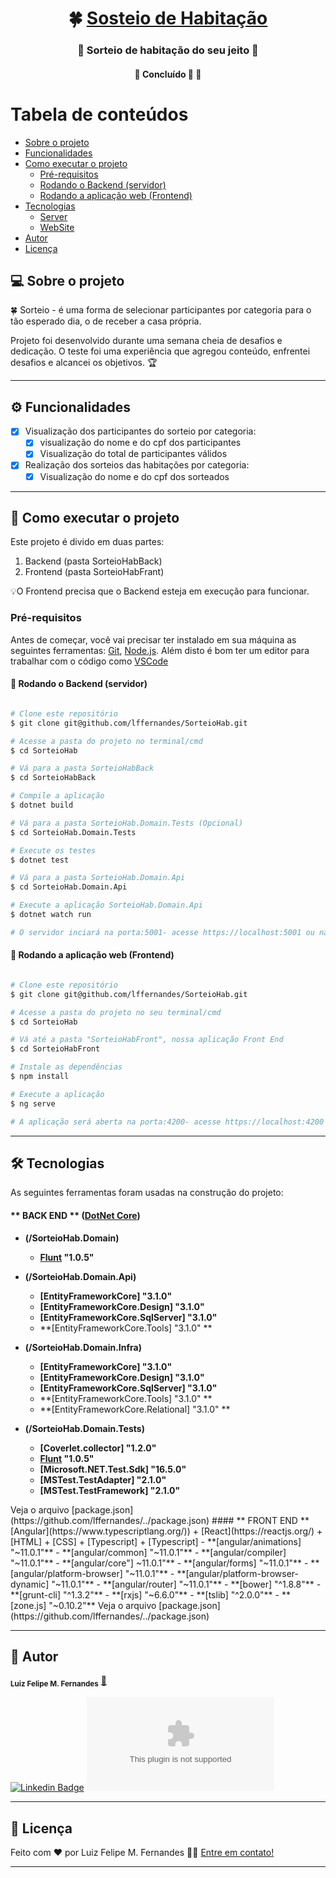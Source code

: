 

<h1 align="center">
     🍀 <a href="#" alt="Sosteio de Habitação">Sosteio de Habitação</a>
</h1>

<h3 align="center">
    🤞 Sorteio de habitação do seu jeito 💚
</h3>


<h4 align="center">
	🚧   Concluído 🚀 🚧
</h4>

Tabela de conteúdos
=================
<!--ts-->
   * [Sobre o projeto](#-sobre-o-projeto)
   * [Funcionalidades](#-funcionalidades)
   * [Como executar o projeto](#-como-executar-o-projeto)
     * [Pré-requisitos](#pré-requisitos)
     * [Rodando o Backend (servidor)](#user-content--rodando-o-backend-servidor)
     * [Rodando a aplicação web (Frontend)](#user-content--rodando-a-aplicação-web-frontend)
   * [Tecnologias](#-tecnologias)
     * [Server](#user-content-server--nodejs----typescript)
     * [WebSite](#user-content-website--react----typescript)
   * [Autor](#-autor)
   * [Licença](#user-content--licença)
<!--te-->


## 💻 Sobre o projeto

🍀 Sorteio - é uma forma de selecionar participantes por categoria para o tão esperado dia, o de receber a casa própria.

Projeto foi desenvolvido durante uma semana cheia de desafios e dedicação.
O teste foi uma experiência que agregou conteúdo, enfrentei desafios e alcancei os objetivos. 🏆

---

## ⚙️ Funcionalidades

- [x] Visualização dos participantes do sorteio por categoria:
  - [x] visualização do nome e do cpf dos participantes 
  - [x] Visualização do total de participantes válidos
- [x] Realização dos sorteios das habitações por categoria:
  - [x] Visualização do nome e do cpf dos sorteados
 
---


## 🚀 Como executar o projeto

Este projeto é divido em duas partes:
1. Backend (pasta SorteioHabBack) 
2. Frontend (pasta SorteioHabFrant)


💡O Frontend precisa que o Backend esteja em execução para funcionar.

### Pré-requisitos

Antes de começar, você vai precisar ter instalado em sua máquina as seguintes ferramentas:
[Git](https://git-scm.com), [Node.js](https://nodejs.org/en/). 
Além disto é bom ter um editor para trabalhar com o código como [VSCode](https://code.visualstudio.com/)

#### 🎲 Rodando o Backend (servidor)

```bash

# Clone este repositório
$ git clone git@github.com/lffernandes/SorteioHab.git

# Acesse a pasta do projeto no terminal/cmd
$ cd SorteioHab

# Vá para a pasta SorteioHabBack
$ cd SorteioHabBack

# Compile a aplicação
$ dotnet build

# Vá para a pasta SorteioHab.Domain.Tests (Opcional)
$ cd SorteioHab.Domain.Tests

# Execute os testes 
$ dotnet test

# Vá para a pasta SorteioHab.Domain.Api
$ cd SorteioHab.Domain.Api

# Execute a aplicação SorteioHab.Domain.Api
$ dotnet watch run

# O servidor inciará na porta:5001- acesse https://localhost:5001 ou na porta 5000- acesse http://localhost:5000

```



#### 🧭 Rodando a aplicação web (Frontend)

```bash

# Clone este repositório
$ git clone git@github.com/lffernandes/SorteioHab.git

# Acesse a pasta do projeto no seu terminal/cmd
$ cd SorteioHab

# Vá até a pasta "SorteioHabFront", nossa aplicação Front End
$ cd SorteioHabFront

# Instale as dependências
$ npm install

# Execute a aplicação 
$ ng serve

# A aplicação será aberta na porta:4200- acesse https://localhost:4200

```

---

## 🛠 Tecnologias

As seguintes ferramentas foram usadas na construção do projeto:

#### ** BACK END ** ([DotNet Core](https://dotnet.microsoft.com/download/))

-   **(/SorteioHab.Domain)**
    -   **[Flunt](https://github.com/andrebaltieri/flunt) "1.0.5"**
    
-   **(/SorteioHab.Domain.Api)**
    -   **[EntityFrameworkCore] "3.1.0"**
    -   **[EntityFrameworkCore.Design] "3.1.0"**
    -   **[EntityFrameworkCore.SqlServer] "3.1.0"**
    -   **[EntityFrameworkCore.Tools] "3.1.0" **
    
-   **(/SorteioHab.Domain.Infra)**
    -   **[EntityFrameworkCore] "3.1.0"**
    -   **[EntityFrameworkCore.Design] "3.1.0"**
    -   **[EntityFrameworkCore.SqlServer] "3.1.0"**
    -   **[EntityFrameworkCore.Tools] "3.1.0" **
    -   **[EntityFrameworkCore.Relational] "3.1.0" **
    
-   **(/SorteioHab.Domain.Tests)**
    -   **[Coverlet.collector] "1.2.0"**
    -   **[Flunt](https://github.com/andrebaltieri/flunt) "1.0.5"**
    -   **[Microsoft.NET.Test.Sdk] "16.5.0"**
    -   **[MSTest.TestAdapter] "2.1.0"**
    -   **[MSTest.TestFramework] "2.1.0"**    

<!--> Veja o arquivo  [package.json](https://github.com/lffernandes/../package.json)


#### ** FRONT END **  [Angular](https://www.typescriptlang.org/)) + [React](https://reactjs.org/) + [HTML] + [CSS] + [Typescript] + [Typescript]


-    **[angular/animations] "~11.0.1"**
-    **[angular/common] "~11.0.1"**
-    **[angular/compiler] "~11.0.1"**
-    **[angular/core"] ~11.0.1"**
-    **[angular/forms] "~11.0.1"**
-    **[angular/platform-browser] "~11.0.1"**
-    **[angular/platform-browser-dynamic] "~11.0.1"**
-    **[angular/router] "~11.0.1"**
-    **[bower] "^1.8.8"**
-    **[grunt-cli] "^1.3.2"**
-    **[rxjs] "~6.6.0"**
-    **[tslib] "^2.0.0"**
-    **[zone.js] "~0.10.2"**


<!--> Veja o arquivo  [package.json](https://github.com/lffernandes/../package.json)



---

## 🦸 Autor


 <sub><b>Luiz Felipe M. Fernandes</b></sub></a> <a href="https://www.linkedin.com/in/luizffernandes/" title="lzfrnds">🚀</a>
 
[![Linkedin Badge](link=https://www.linkedin.com/in/luizffernandes/)](https://www.linkedin.com/in/luizffernandes/) 
[![Gmail Badge](logo=Gmail&logoColor=white&link=mailto:luiz.fernandesgti@gmail.com)](mailto:luiz.fernandesgti@gmail.com)

---

## 📝 Licença


Feito com ❤️ por Luiz Felipe M. Fernandes 👋🏽 [Entre em contato!](https://www.linkedin.com/in/luizffernandes/)

---

